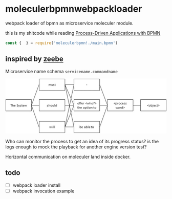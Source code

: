 # moleculerbpmnwebpackloader
webpack loader of bpmn as microservice moleculer module.

this is my shitcode while reading [Process-Driven Applications with BPMN](https://www.amazon.com/Process-Driven-Applications-BPMN-Volker-Stiehl/dp/331907217X/)

```javascript
const {  } = require('moleculerbpmn!./main.bpmn')
```
## inspired by [zeebe](https://docs.zeebe.io/)

Microservice name schema `servicename.commandname`

![grammar](grammar.jpg)

Who can monitor the process to get an idea of its progress status? is the logs enough to mock the playback for another engine version test?

Horizontal communication on moleculer land inside docker.

## todo
- [ ] webpack loader install
- [ ] webpack invocation example